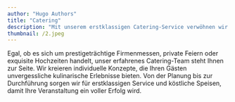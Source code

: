 ```yaml
---
author: "Hugo Authors"
title: "Catering"
description: "Mit unserem erstklassigen Catering-Service verwöhnen wir Ihre Gäste mit kulinarischen Köstlichkeiten, die auf Ihre individuellen Wünsche abgestimmt sind."
thumbnail: /2.jpeg
---
```


Egal, ob es sich um prestigeträchtige Firmenmessen, private Feiern oder exquisite Hochzeiten handelt, unser erfahrenes Catering-Team steht Ihnen zur Seite. Wir kreieren individuelle Konzepte, die Ihren Gästen unvergessliche kulinarische Erlebnisse bieten. Von der Planung bis zur Durchführung sorgen wir für erstklassigen Service und köstliche Speisen, damit Ihre Veranstaltung ein voller Erfolg wird.